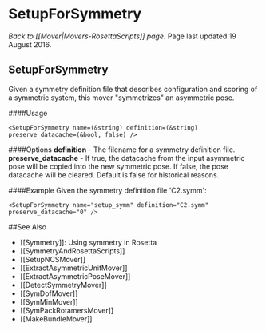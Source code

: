 # SetupForSymmetry
*Back to [[Mover|Movers-RosettaScripts]] page.*
Page last updated 19 August 2016.

## SetupForSymmetry

Given a symmetry definition file that describes configuration and scoring of a symmetric system, this mover "symmetrizes" an asymmetric pose.

####Usage
```
<SetupForSymmetry name=(&string) definition=(&string) preserve_datacache=(&bool, false) />
```

####Options
**definition** - The filename for a symmetry definition file.
**preserve_datacache** - If true, the datacache from the input asymmetric pose will be copied into the new symmetric pose. If false, the pose datacache will be cleared.  Default is false for historical reasons.

####Example
Given the symmetry definition file 'C2.symm':
```
<SetupForSymmetry name="setup_symm" definition="C2.symm" preserve_datacache="0" />
```

##See Also

* [[Symmetry]]: Using symmetry in Rosetta
* [[SymmetryAndRosettaScripts]]
* [[SetupNCSMover]]
* [[ExtractAsymmetricUnitMover]]
* [[ExtractAsymmetricPoseMover]]
* [[DetectSymmetryMover]]
* [[SymDofMover]]
* [[SymMinMover]]
* [[SymPackRotamersMover]]
* [[MakeBundleMover]]
